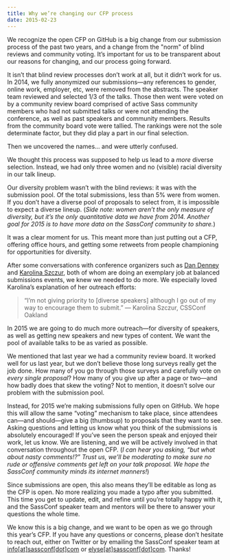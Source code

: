 ```yaml
---
title: Why we’re changing our CFP process
date: 2015-02-23
---
```


We recognize the open CFP on GitHub is a big change from our submission process of the past two years, and a change from the "norm" of blind reviews and community voting. It’s important for us to be transparent about our reasons for changing, and our process going forward.

It isn’t that blind review processes don’t work at all, but it didn’t work for us. In 2014, we fully anonymized our submissions—any references to gender, online work, employer, etc, were removed from the abstracts. The speaker team reviewed and selected 1/3 of the talks. Those then went were voted on by a community review board comprised of active Sass community members who had not submitted talks or were not attending the conference, as well as past speakers and community members. Results from the community board vote were tallied. The rankings were not the sole determinate factor, but they did play a part in our final selection.

Then we uncovered the names... and were utterly confused.

We thought this process was supposed to help us lead to a _more_ diverse selection. Instead, we had only three women and no (visible) racial diversity in our talk lineup.

Our diversity problem wasn’t with the blind reviews: it was with the submission pool. Of the total submissions, less than 5% were from women. If you don’t have a diverse pool of proposals to select from, it is impossible to expect a diverse lineup. (_Side note: women aren’t the only measure of diversity, but it’s the only quantitative data we have from 2014. Another goal for 2015 is to have more data on the SassConf community to share._)

It was a clear moment for us. This meant more than just putting out a CFP, offering office hours, and getting some retweets from people championing for opportunities for diversity.

After some conversations with conference organizers such as <a href="http://twitter.com/dandenney">Dan Denney</a> and <a href="https://twitter.com/fox">Karolina Szczur</a>, both of whom are doing an exemplary job at balanced submissions events, we knew we needed to do more. We especially loved Karolina’s explanation of her outreach efforts:

> “I’m not giving priority to [diverse speakers] although I go out of my way to encourage them to submit.” — Karolina Szczur, CSSConf Oakland

In 2015 we are going to do much more outreach—for diversity of speakers, as well as getting new speakers and new types of content. We want the pool of available talks to be as varied as possible.

We mentioned that last year we had a community review board. It worked well for us last year, but we don’t believe those long surveys really get the job done. How many of you go through those surveys and carefully vote on _every single proposal_? How many of you give up after a page or two—and how badly does that skew the voting? Not to mention, it doesn’t solve our problem with the submission pool.

Instead, for 2015 we’re making submissions fully open on GitHub. We hope this will allow the same “voting” mechanism to take place, since attendees can—and should—give a big (thumbsup) to proposals that they want to see. Asking questions and letting us know what you think of the submissions is absolutely encouraged! If you’ve seen the person speak and enjoyed their work, let us know. We are listening, and we will be actively involved in that conversation throughout the open CFP. (_I can hear you asking, “but what about nasty comments!?” Trust us, we’ll be moderating to make sure no rude or offensive comments get left on your talk proposal. We hope the SassConf community minds its internet manners!_)

Since submissions are open, this also means they’ll be editable as long as the CFP is open. No more realizing you made a typo after you submitted. This time you get to update, edit, and refine until you’re totally happy with it, and the SassConf speaker team and mentors will be there to answer your questions the whole time.

We know this is a big change, and we want to be open as we go through this year’s CFP. If you have any questions or concerns, please don’t hesitate to reach out, either on Twitter or by emailing the SassConf speaker team at  <a href="mailto:info@sassconf.com">info[at]sassconf[dot]com</a> or <a href="mailto:elyse@sassconf.com">elyse[at]sassconf[dot]com</a>. Thanks!

